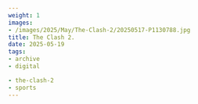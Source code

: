 ```yaml
---
weight: 1
images:
- /images/2025/May/The-Clash-2/20250517-P1130788.jpg
title: The Clash 2.
date: 2025-05-19
tags:
- archive
- digital

- the-clash-2
- sports
---
```



